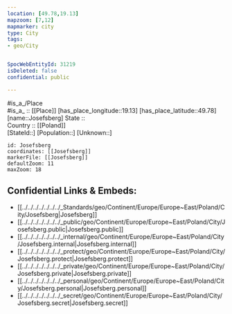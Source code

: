 ```yaml
---
location: [49.78,19.13] 
mapzoom: [7,12] 
mapmarker: city 
type: City
tags:
- geo/City


SpocWebEntityId: 31219
isDeleted: false
confidential: public

---
```

#is_a_/Place  
#is_a_ :: [[Place]] 
[has_place_longitude::19.13] 
[has_place_latitude::49.78] 
[name::Josefsberg] 
State ::  
Country :: [[Poland]]  
[StateId::] 
[Population::] 
[Unknown::] 


```leaflet
id: Josefsberg
coordinates: [[Josefsberg]] 
markerFile: [[Josefsberg]] 
defaultZoom: 11 
maxZoom: 18
```


## Confidential Links & Embeds: 
- [[../../../../../../../_Standards/geo/Continent/Europe/Europe~East/Poland/City/Josefsberg|Josefsberg]] 
- [[../../../../../../../_public/geo/Continent/Europe/Europe~East/Poland/City/Josefsberg.public|Josefsberg.public]] 
- [[../../../../../../../_internal/geo/Continent/Europe/Europe~East/Poland/City/Josefsberg.internal|Josefsberg.internal]] 
- [[../../../../../../../_protect/geo/Continent/Europe/Europe~East/Poland/City/Josefsberg.protect|Josefsberg.protect]] 
- [[../../../../../../../_private/geo/Continent/Europe/Europe~East/Poland/City/Josefsberg.private|Josefsberg.private]] 
- [[../../../../../../../_personal/geo/Continent/Europe/Europe~East/Poland/City/Josefsberg.personal|Josefsberg.personal]] 
- [[../../../../../../../_secret/geo/Continent/Europe/Europe~East/Poland/City/Josefsberg.secret|Josefsberg.secret]] 
